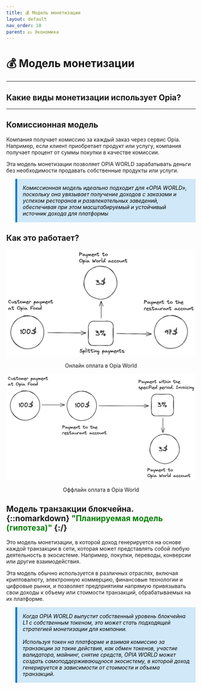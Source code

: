 ```yaml
---
title: 💰 Модель монетизации
layout: default
nav_order: 10
parent: 💵 Экономика
---
```


# 💰 Модель монетизации

---

## Какие виды монетизации использует Opia?

---

## Комиссионная модель

Компания получает комиссию за каждый заказ через сервис Opia. Например, если клиент приобретает продукт или услугу, компания получает процент от суммы покупки в качестве комиссии.

Эта модель монетизации позволяет OPIA WORLD зарабатывать деньги без необходимости продавать собственные продукты или услуги.

<blockquote style="background-color: #D0E8F8; border-left: 5px solid #007ACC; padding: 15px; color: black;">
    <p style="margin: 0;">
        <em>Комиссионная модель идеально подходит для «OPIA WORLD», поскольку она увязывает получение доходов с заказами и успехом ресторанов и развлекательных заведений, обеспечивая при этом масштабируемый и устойчивый источник дохода для платформы</em>
    </p>
</blockquote>


## Как это работает?

![Онлайн оплата в Opia World](/assets/images/online_payments.png "Онлайн оплата в Opia World")
<p style="text-align:center">Онлайн оплата в Opia World</p>


![Оффлайн оплата в Opia World](/assets/images/offline_payments.png "Оффлайн оплата в Opia World")
<p style="text-align:center">Оффлайн оплата в Opia World</p>

## Модель транзакции блокчейна. {::nomarkdown} <font color="green">"Планируемая модель (гипотеза)"</font> {:/}

Это модель монетизации, в которой доход генерируется на основе каждой транзакции в сети, которая может представлять собой любую деятельность в экосистеме. Например, покупки, переводы, конверсии или другие взаимодействия.

Эта модель обычно используется в различных отраслях, включая криптовалюту, электронную коммерцию, финансовые технологии и цифровые рынки, и позволяет предприятиям напрямую привязывать свои доходы к объему или стоимости транзакций, обрабатываемых на их платформе.

<blockquote style="background-color: #D0E8F8; border-left: 5px solid #007ACC; padding: 15px; color: black;">
    <p style="margin: 0;">
        <em>Когда OPIA WORLD выпустит собственный уровень блокчейна L1 с собственным токеном, это может стать подходящей стратегией монетизации для компании.<br>
        <br>
        Используя токен на платформе и взимая комиссию за транзакции за такие действия, как обмен токенов, участие валидатора, майнинг, снятие средств, OPIA WORLD может создать самоподдерживающуюся экосистему, в которой доход генерируется в зависимости от стоимости и объема транзакций.</em>
    </p>
</blockquote>
